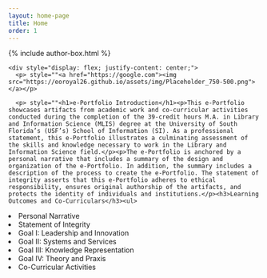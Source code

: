 ```yaml
---
layout: home-page
title: Home
order: 1
---
```

{% include author-box.html %}

  <body>
    
    <div style="display: flex; justify-content: center;">
      <p> style=""<a href="https://google.com"><img src="https://eoroyal26.github.io/assets/img/Placeholder_750-500.png"></a></p>
      
      <p> style=""<h1>e-Portfolio Introduction</h1><p>This e-Portfolio showcases artifacts from academic work and co-curricular activities conducted during the completion of the 39-credit hours M.A. in Library and Information Science (MLIS) degree at the University of South Florida’s (USF’s) School of Information (SI). As a professional statement, this e-Portfolio illustrates a culminating assessment of the skills and knowledge necessary to work in the Library and Information Science field.</p><p>The e-Portfolio is anchored by a personal narrative that includes a summary of the design and organization of the e-Portfolio. In addition, the summary includes a description of the process to create the e-Portfolio. The statement of integrity asserts that this e-Portfolio adheres to ethical responsibility, ensures original authorship of the artifacts, and protects the identity of individuals and institutions.</p><h3>Learning Outcomes and Co-Curriculars</h3><ul>
<li>Personal Narrative</li>
<li>Statement of Integrity</li>
<li>Goal I: Leadership and Innovation</li>
<li>Goal II: Systems and Services</li>
<li>Goal III: Knowledge Representation</li>
<li>Goal IV: Theory and Praxis</li>
<li>Co-Curricular Activities</li>
</ul></p>
  </body>

